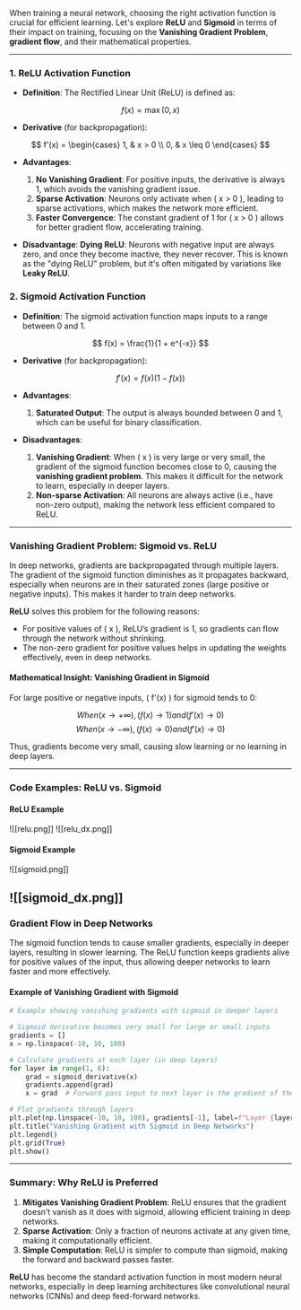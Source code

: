 When training a neural network, choosing the right activation function is crucial for efficient learning. Let's explore **ReLU** and **Sigmoid** in terms of their impact on training, focusing on the **Vanishing Gradient Problem**, **gradient flow**, and their mathematical properties.

---

### 1. **ReLU Activation Function**
- **Definition**: The Rectified Linear Unit (ReLU) is defined as:

$$
   f(x) = \max(0, x)
$$

- **Derivative** (for backpropagation):

$$
  f'(x) =
  \begin{cases} 
  1, & x > 0 \\
  0, & x \leq 0 
  \end{cases}
$$

- **Advantages**:
  1. **No Vanishing Gradient**: For positive inputs, the derivative is always 1, which avoids the vanishing gradient issue.
  2. **Sparse Activation**: Neurons only activate when \( x > 0 \), leading to sparse activations, which makes the network more efficient.
  3. **Faster Convergence**: The constant gradient of 1 for \( x > 0 \) allows for better gradient flow, accelerating training.
  
- **Disadvantage**: **Dying ReLU**: Neurons with negative input are always zero, and once they become inactive, they never recover. This is known as the "dying ReLU" problem, but it's often mitigated by variations like **Leaky ReLU**.

### 2. **Sigmoid Activation Function**
- **Definition**: The sigmoid activation function maps inputs to a range between 0 and 1.

$$
f(x) = \frac{1}{1 + e^{-x}}
$$

- **Derivative** (for backpropagation):

$$
  f'(x) = f(x) (1 - f(x))
$$

- **Advantages**:
  1. **Saturated Output**: The output is always bounded between 0 and 1, which can be useful for binary classification.
  
- **Disadvantages**:
  1. **Vanishing Gradient**: When \( x \) is very large or very small, the gradient of the sigmoid function becomes close to 0, causing the **vanishing gradient problem**. This makes it difficult for the network to learn, especially in deeper layers.
  2. **Non-sparse Activation**: All neurons are always active (i.e., have non-zero output), making the network less efficient compared to ReLU.

---

### **Vanishing Gradient Problem: Sigmoid vs. ReLU**

In deep networks, gradients are backpropagated through multiple layers. The gradient of the sigmoid function diminishes as it propagates backward, especially when neurons are in their saturated zones (large positive or negative inputs). This makes it harder to train deep networks.

**ReLU** solves this problem for the following reasons:
- For positive values of \( x \), ReLU’s gradient is 1, so gradients can flow through the network without shrinking.
- The non-zero gradient for positive values helps in updating the weights effectively, even in deep networks.

#### **Mathematical Insight: Vanishing Gradient in Sigmoid**
For large positive or negative inputs, \( f'(x) \) for sigmoid tends to 0:

$$
When ( x \to +\infty ), ( f(x) \to 1 ) and ( f'(x) \to 0 )
$$
$$
 When ( x \to -\infty ), ( f(x) \to 0 ) and ( f'(x) \to 0 )
$$

Thus, gradients become very small, causing slow learning or no learning in deep layers.

---

### **Code Examples: ReLU vs. Sigmoid**

#### **ReLU Example**

![[relu.png]]
![[relu_dx.png]]
#### **Sigmoid Example**

![[sigmoid.png]]

![[sigmoid_dx.png]]
---

### **Gradient Flow in Deep Networks**
The sigmoid function tends to cause smaller gradients, especially in deeper layers, resulting in slower learning. The ReLU function keeps gradients alive for positive values of the input, thus allowing deeper networks to learn faster and more effectively.

#### **Example of Vanishing Gradient with Sigmoid**

```python
# Example showing vanishing gradients with sigmoid in deeper layers

# Sigmoid derivative becomes very small for large or small inputs
gradients = []
x = np.linspace(-10, 10, 100)

# Calculate gradients at each layer (in deep layers)
for layer in range(1, 6):
    grad = sigmoid_derivative(x)
    gradients.append(grad)
    x = grad  # Forward pass input to next layer is the gradient of the current layer

# Plot gradients through layers
plt.plot(np.linspace(-10, 10, 100), gradients[-1], label=f"Layer {layer}")
plt.title("Vanishing Gradient with Sigmoid in Deep Networks")
plt.legend()
plt.grid(True)
plt.show()
```

---

### **Summary: Why ReLU is Preferred**

1. **Mitigates Vanishing Gradient Problem**: ReLU ensures that the gradient doesn’t vanish as it does with sigmoid, allowing efficient training in deep networks.
2. **Sparse Activation**: Only a fraction of neurons activate at any given time, making it computationally efficient.
3. **Simple Computation**: ReLU is simpler to compute than sigmoid, making the forward and backward passes faster.

**ReLU** has become the standard activation function in most modern neural networks, especially in deep learning architectures like convolutional neural networks (CNNs) and deep feed-forward networks.